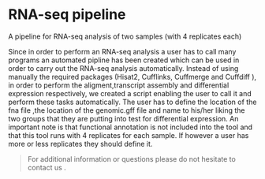 # RNA-seq pipeline
A pipeline for RNA-seq analysis of two samples (with 4 replicates each)

Since in order to perform an RNA-seq analysis a user has to call many programs an automated pipline has been created which can be used in order to carry out the RNA-seq analysis automatically. Instead of using manually the required packages (Hisat2, Cufflinks, Cuffmerge and Cuffdiff ), in order to perform the aligment,transcript assembly and differential expression respectively, we created a script enabling the user to call it and perform these tasks automatically. The user has to define the location of the fna file ,the location of the genomic.gff file and name to his/her liking the two groups that they are putting into test for differential expression. An important note is that functional annotation is not included into the tool and that this tool runs with 4 replicates for each sample. If however a user has more or less replicates they should define it. 

> For additional information or questions please do not hesitate to contact us .
